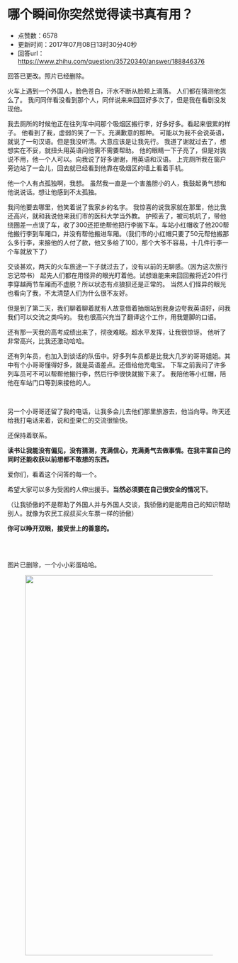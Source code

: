 # 哪个瞬间你突然觉得读书真有用？
- 点赞数：6578
- 更新时间：2017年07月08日13时30分40秒
- 回答url：https://www.zhihu.com/question/35720340/answer/188846376
<body>
 <p data-pid="Qf1OjZ4e">回答已更改。照片已经删除。</p>
 <p data-pid="yRYlgA7d">火车上遇到一个外国人，脸色苍白，汗水不断从脸颊上滴落。 人们都在猜测他怎么了。 我问同伴看没看到那个人，同伴说来来回回好多次了，但是我在看剧没发现他。</p>
 <p data-pid="oIetsrV4">我去厕所的时候他正在往列车中间那个吸烟区搬行李，好多好多。看起来很累的样子。 他看到了我，虚弱的笑了一下。充满歉意的那种。 可能以为我不会说英语，就说了一句汉语。但是我没听清。大意应该是让我先行。 我道了谢就过去了，想想实在不妥，就扭头用英语问他需不需要帮助。 他的眼睛一下子亮了，但是对我说不用，他一个人可以。向我说了好多谢谢，用英语和汉语。 上完厕所我在窗户旁边站了一会儿，回去就已经看到他靠在吸烟区的墙上看着手机。</p>
 <p data-pid="yWNaVVjH">他一个人有点孤独啊，我想。 虽然我一直是一个害羞胆小的人，我鼓起勇气想和他说说话。想让他感到不太孤独。</p>
 <p data-pid="YMG5Mr5t">我问他要去哪里，他笑着说了我家乡的名字。 我惊喜的说我家就在那里，他比我还高兴，就和我说他来我们市的医科大学当外教。 护照丢了，被司机坑了，带他绕圈差一点误了车，收了300还拒绝帮他把行李搬下车。车站小红帽收了他200帮他搬行李到车厢口，并没有帮他搬进车厢。（我们市的小红帽只要了50元帮他搬那么多行李，来接他的人付了款，他又多给了100，那个大爷不容易，十几件行李一个车就放下了）</p>
 <p data-pid="YRFZu5ik">交谈甚欢，两天的火车旅途一下子就过去了，没有以前的无聊感。（因为这次旅行忘记带书） 起先人们都在用怪异的眼光盯着他。试想谁能来来回回搬将近20件行李穿越两节车厢而不虚脱？所以状态有点狼狈还是正常的。 当然人们怪异的眼光也看向了我，不太清楚人们为什么很不友好。</p>
 <p data-pid="piu48Icn">但是到了第二天，我们聊着聊着就有人故意借着抽烟站到我身边夸我英语好，问我我们可以交流之类吗的。 我也很高兴充当了翻译这个工作，用我蹩脚的口语。</p>
 <p data-pid="aiCAZJps">还有那一天我的高考成绩出来了，彻夜难眠。超水平发挥，让我很惊讶。 他听了非常高兴，比我还激动哈哈。</p>
 <p data-pid="129-upSc">还有列车员，也加入到谈话的队伍中。好多列车员都是比我大几岁的哥哥姐姐。其中有个小哥哥懂得好多，就是英语差点。还借给他充电宝。 下车之前我问了许多列车员可不可以帮帮他搬行李，然后行李很快就搬下来了。 我陪他等小红帽，陪他在车站门口等到来接他的人。</p>
 <br>
 <p data-pid="CWNQxEDY">另一个小哥哥还留了我的电话，让我多会儿去他们那里旅游去，他当向导。昨天还给我打电话来着，说和歪果仁的交流很愉快。</p>
 <p data-pid="9eX10_cf">还保持着联系。</p>
 <p data-pid="ahDgPsJ9"><b>读书让我能没有偏见，没有猜测，充满信心，充满勇气去做事情。在我丰富自己的同时还能收获以前想都不敢想的东西。</b></p>
 <p data-pid="zpxuFMTc">爱你们，看着这个问答的每一个。</p>
 <p data-pid="Rdcid7UL">希望大家可以多为受困的人伸出援手。<b>当然必须要在自己很安全的情况下</b>。</p>
 <p data-pid="MB3uKN76">（让我骄傲的不是帮助了外国人并与外国人交谈，我骄傲的是能用自己的知识帮助别人。就像为农民工叔叔买火车票一样的骄傲）</p>
 <p data-pid="pF-Z2h6u"><b>你可以睁开双眼，接受世上的善意的。</b></p>
 <br>
 <br>
 <p data-pid="U20jx__Y">图片已删除，一个小小彩蛋哈哈。</p>
 <figure>
  <img src="https://picx.zhimg.com/50/v2-4c55b3e8c492f8638e0f376f6b11a57f_720w.jpg?source=1940ef5c" data-rawwidth="858" data-rawheight="1465" data-original-token="v2-4c55b3e8c492f8638e0f376f6b11a57f" class="origin_image zh-lightbox-thumb" width="858" data-original="https://pica.zhimg.com/v2-4c55b3e8c492f8638e0f376f6b11a57f_r.jpg?source=1940ef5c">
 </figure>
</body>
